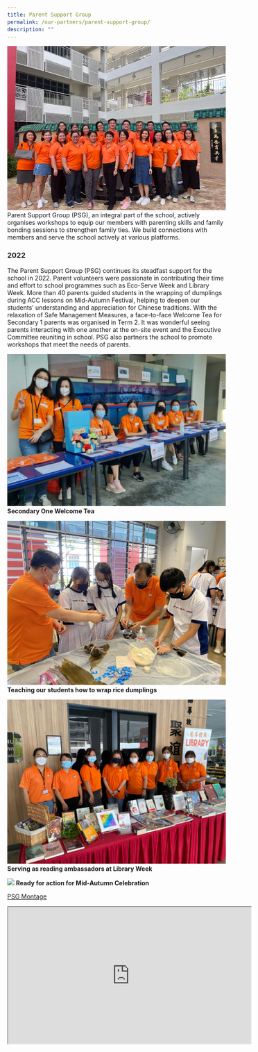```yaml
---
title: Parent Support Group
permalink: /our-partners/parent-support-group/
description: ""
---
```

![Parent Support Group Exco 2022](/images/PSG_PSG%20Exco%202022.jpg)
<br>
Parent Support Group (PSG), an integral part of the school, actively organises workshops to equip our members with parenting skills and family bonding sessions to strengthen family ties. We build connections with members and serve the school actively at various platforms.

### 2022
The Parent Support Group (PSG) continues its steadfast support for the school in 2022. Parent volunteers were passionate in contributing their time and effort to school programmes such as Eco-Serve Week and Library Week. More than 40 parents guided students in the wrapping of dumplings during ACC lessons on Mid-Autumn Festival, helping to deepen our students’ understanding and appreciation for Chinese traditions. With the relaxation of Safe Management Measures, a face-to-face Welcome Tea for Secondary 1 parents was organised in Term 2. It was wonderful seeing parents interacting with one another at the on-site event and the Executive Committee reuniting in school. PSG also partners the school to promote workshops that meet the needs of parents.

![Secondary 1 Welcome Tea](/images/PSG_All%20ready%20for%20Sec%201%20Welcome%20Tea.jpg)
<strong>Secondary One Welcome Tea</strong>

![](/images/PSG_Teaching%20students%20how%20to%20wrap%20dumplings.jpg)
<strong>Teaching our students how to wrap rice dumplings</strong>

![](/images/PSG_Reading%20ambassadors%20during%20Library%20Week.jpg)
<strong>Serving as reading ambassadors at Library Week</strong>

![](/images/PSG_Ready%20for%20Action%20for%20Mid-Autumn%20Festival.jpg)
<strong>Ready for action for Mid-Autumn Celebration</strong>

 [PSG Montage](https://drive.google.com/file/d/1nR2x7ehWBYnF8SN8UXVaLvMchOrhA_fM/view?usp=sharing)
<iframe width="560" height="315" src="https://www.youtube.com/embed/MA3eGPLIted-media; gyroscope; picture-in-picture" allowfullscreen></iframe>